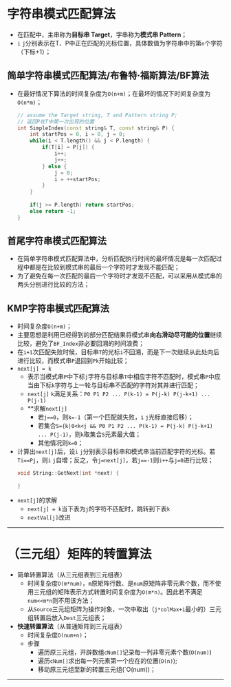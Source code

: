 字符串模式匹配算法
========
-   在匹配中，主串称为**目标串 Target**，字串称为**模式串 Pattern**；
-   `i` `j`分别表示在T、P中正在匹配的光标位置，具体数值为字符串中的第`n`个字符（下标+1）；
## 简单字符串模式匹配算法/布鲁特·福斯算法/BF算法
-   在最好情况下算法的时间复杂度为`O(n+m)`；在最坏的情况下时间复杂度为`O(n*m)`；
    ```c++
    // assume the Target string, T and Pattern string P;
    // 返回P在T中第一次出现的位置
    int SimpleIndex(const string& T, const string& P) {
        int startPos = 0, i = 0, j = 0;
        while(i < T.length() && j < P.length) {
            if(T[i] = P[j]) {
                i++;
                j++;
            } else {
                j = 0;
                i = ++startPos;
            } 
        }
        
        if(j >= P.length) return startPos;
        else return -1;
    }
    ```
## 首尾字符串模式匹配算法
-   在简单字符串模式匹配算法中，分析匹配执行时间的最坏情况是每一次匹配过程中都是在比较到模式串的最后一个字符时才发现不能匹配；
-   为了避免在每一次匹配的最后一个字符时才发现不匹配，可以采用从模式串的两头分别进行比较的方法；
## **KMP字符串模式匹配算法**
-   时间复杂度`O(n+m)`；
-   主要思想是利用已经得到的部分匹配结果将模式串**向右滑动尽可能的位置**继续比较，避免了`BF_Index`非必要回溯的时间浪费；
-   在`i+1`次匹配失败时候，目标串`T`的光标`i`不回溯，而是下一次继续从此处向后进行比较，而模式串`P`退回到`Pk`开始比较；
-   `next[j] = k`
    -   表示当模式串`P`中下标`j`字符与目标串`T`中相应字符不匹配时，模式串`P`中应当由下标`k`字符与上一轮与目标串不匹配的字符对其并进行匹配；
    -   `next[j]` `k`满足关系：`P0 P1 P2 ... P(k-1) = P(j-k) P(j-k+1) ... P(j-1)`
    -   **求解`next[j]`
        -   若`j==0`，则`k=-1`（第一个匹配就失败，`i` `j`光标直接后移）；
        -   若集合`S={k|0<k<j && P0 P1 P2 ... P(k-1) = P(j-k) P(j-k+1) ... P(j-1)`，则`k`取集合`S`元素最大值；
        -   其他情况则`k=0`；
-   计算出`next[j]`后，设`i` `j`分别表示目标串和模式串当前匹配字符的光标。若`Ti==Pj`，则`i` `j`自增；反之，令`j=next[j]`，若`j==-1`则`i++`与`j=0`进行比较；
    ```c++
    void String::GetNext(int *next) {
        
    } 
    ```
-   `next[j]`的求解
    -   `next[j] = k`当下表为`j`的字符不匹配时，跳转到下表`k`
    -   `nextVal[j]`改进
-----

（三元组）矩阵的转置算法
========
-   简单转置算法（从三元组表到三元组表）
    -   时间复杂度`O(m*num)`，`m`原矩阵行数、是`num`原矩阵非零元素个数，而不使用三元组的矩阵表示方式转置时间复杂度为`O(m*n)`。因此若不满足`num<<m*n`则不用该方法；
    -   从`Source`三元组矩阵为操作对象，一次中取出（`j*colMax+i`最小的）三元组转置后放入`Dest`三元组表；
-   **快速转置算法**（从普通矩阵到三元组表）
    -   时间复杂度`O(num+n)`；
    -   步骤
        -   遍历原三元组，开辟数组`cNum[]`记录每一列非零元素个数(`O(num)`)
        -   遍历`cNum[]`求出每一列元素第一个应在的位置(`O(n)`);
        -   移动原三元组至新的转置三元组(`O(num))；
-----
